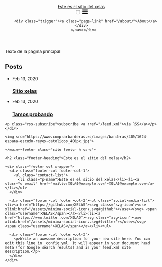 <!DOCTYPE html>
<html lang="en"><head>
  <meta charset="utf-8">
  <meta http-equiv="X-UA-Compatible" content="IE=edge">
  <meta name="viewport" content="width=device-width, initial-scale=1"><!-- Begin Jekyll SEO tag v2.6.1 -->
<title>Este es el sitio del xelas | Write an awesome description for your new site here. You can edit this line in _config.yml. It will appear in your document head meta (for Google search results) and in your feed.xml site description.</title>
<meta name="generator" content="Jekyll v3.8.6" />
<meta property="og:title" content="Este es el sitio del xelas" />
<meta property="og:locale" content="en_US" />
<meta name="description" content="Write an awesome description for your new site here. You can edit this line in _config.yml. It will appear in your document head meta (for Google search results) and in your feed.xml site description." />
<meta property="og:description" content="Write an awesome description for your new site here. You can edit this line in _config.yml. It will appear in your document head meta (for Google search results) and in your feed.xml site description." />
<link rel="canonical" href="http://0.0.0.0:4000/" />
<meta property="og:url" content="http://0.0.0.0:4000/" />
<meta property="og:site_name" content="Este es el sitio del xelas" />
<script type="application/ld+json">
{"description":"Write an awesome description for your new site here. You can edit this line in _config.yml. It will appear in your document head meta (for Google search results) and in your feed.xml site description.","headline":"Este es el sitio del xelas","@type":"WebSite","url":"http://0.0.0.0:4000/","name":"Este es el sitio del xelas","@context":"https://schema.org"}</script>
<!-- End Jekyll SEO tag -->
<link rel="stylesheet" href="/assets/main.css"><link type="application/atom+xml" rel="alternate" href="http://0.0.0.0:4000/feed.xml" title="Este es el sitio del xelas" /></head>
<body><header class="site-header" role="banner">

  <div class="wrapper"><a class="site-title" rel="author" href="/">Este es el sitio del xelas</a><nav class="site-nav">
        <input type="checkbox" id="nav-trigger" class="nav-trigger" />
        <label for="nav-trigger">
          <span class="menu-icon">
            <svg viewBox="0 0 18 15" width="18px" height="15px">
              <path d="M18,1.484c0,0.82-0.665,1.484-1.484,1.484H1.484C0.665,2.969,0,2.304,0,1.484l0,0C0,0.665,0.665,0,1.484,0 h15.032C17.335,0,18,0.665,18,1.484L18,1.484z M18,7.516C18,8.335,17.335,9,16.516,9H1.484C0.665,9,0,8.335,0,7.516l0,0 c0-0.82,0.665-1.484,1.484-1.484h15.032C17.335,6.031,18,6.696,18,7.516L18,7.516z M18,13.516C18,14.335,17.335,15,16.516,15H1.484 C0.665,15,0,14.335,0,13.516l0,0c0-0.82,0.665-1.483,1.484-1.483h15.032C17.335,12.031,18,12.695,18,13.516L18,13.516z"/>
            </svg>
          </span>
        </label>

        <div class="trigger"><a class="page-link" href="/about/">About</a></div>
      </nav></div>
</header>
<main class="page-content" aria-label="Content">
      <div class="wrapper">
        <div class="home"><p>Texto de la pagina principal</p>
<h2 class="post-list-heading">Posts</h2>
    <ul class="post-list"><li><span class="post-meta">Feb 13, 2020</span>
        <h3>
          <a class="post-link" href="/jekyll/update/2020/02/13/welcome-to-jekyll.html">
            Sitio xelas
          </a>
        </h3></li><li><span class="post-meta">Feb 13, 2020</span>
        <h3>
          <a class="post-link" href="/2020/02/13/prueba.html">
            Tamos probando
          </a>
        </h3></li></ul>

    <p class="rss-subscribe">subscribe <a href="/feed.xml">via RSS</a></p></div>
          
    <img src="https://www.comprarbanderas.es/images/banderas/400/1624-espana-escudo-reyes-catolicos_400px.jpg">
      
    </main><footer class="site-footer h-card">
  <data class="u-url" href="/"></data>

  <div class="wrapper">

    <h2 class="footer-heading">Este es el sitio del xelas</h2>

    <div class="footer-col-wrapper">
      <div class="footer-col footer-col-1">
        <ul class="contact-list">
          <li class="p-name">Este es el sitio del xelas</li><li><a class="u-email" href="mailto:XELAS@example.com">XELAS@example.com</a></li></ul>
      </div>

      <div class="footer-col footer-col-2"><ul class="social-media-list"><li><a href="https://github.com/XELAS"><svg class="svg-icon"><use xlink:href="/assets/minima-social-icons.svg#github"></use></svg> <span class="username">XELAS</span></a></li><li><a href="https://www.twitter.com/XELAS"><svg class="svg-icon"><use xlink:href="/assets/minima-social-icons.svg#twitter"></use></svg> <span class="username">XELAS</span></a></li></ul>
</div>

      <div class="footer-col footer-col-3">
        <p>Write an awesome description for your new site here. You can edit this line in _config.yml. It will appear in your document head meta (for Google search results) and in your feed.xml site description.</p>
      </div>
    </div>

  </div>

</footer>
</body>

</html>
